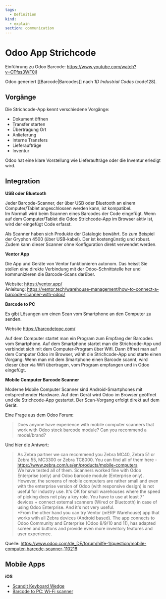 ```yaml
---
tags:
  - Definition
kind:
  - explain
section: communication
---
```


# Odoo App Strichcode

Einführung zu Odoo Barcode: https://www.youtube.com/watch?v=OTfss3WF0jI

Odoo generiert [[Barcode|Barcodes]] nach _1D Industrial Codes_ (code128).

## Vorgänge

Die Strichcode-App kennt verschiedene Vorgänge:

- Dokument öffnen
- Transfer starten
- Übertragung Ort
- Anlieferung
- Interne Transfers
- Lieferaufträge
- Inventur

Odoo hat eine klare Vorstellung wie Lieferaufträge oder die Inventur erledigt wird.

## Integration

**USB oder Bluetooth**

Jeder Barcode-Scanner, der über USB oder Bluetooth an einem Computer/Tablet angeschlossen werden kann, ist kompatibel.  
Im Normall wird beim Scannen eines Barcodes der Code eingefügt. Wenn auf dem Computer/Tablet die Odoo Strichcode-App im Browser aktiv ist, wird der eingefügt Code erfasst.

Als Scanner haben sich Produkte der Datalogic bewährt. So zum Beispiel der Gryphon 4500 (über USB-kabel). Der ist kostengünstig und robust. Zudem kann dieser Scanner ohne Konfiguration direkt verwendet werden.

**Ventor App**

Die App und Geräte von Ventor funktionieren autonom. Das heisst Sie stellen eine direkte Verbindung mit der Odoo-Schnittstelle her und kommunizieren die Barcode-Scans darüber.

Website: https://ventor.app/  
Anleitung: https://ventor.tech/warehouse-management/how-to-connect-a-barcode-scanner-with-odoo/

**Barcode to PC**

Es gibt Lösungen um einen Scan vom Smartphone an den Computer zu senden.

Website https://barcodetopc.com/

Auf dem Computer startet man ein Program zum Empfang der Barcodes vom Smartphone. Auf dem Smartphone startet man die Strichcode-App und verbindet sich mit dem Computer-Program über Wifi. Dann öffnet man auf dem Computer Odoo im Browser, wählt die Strichcode-App und starte einen Vorgang. Wenn man mit dem Smartphone einen Barcode scannt, wird dieser über via Wifi übertragen, vom Program empfangen und in Odoo eingefügt.

**Mobile Computer Barcode Scanner**

Moderne Mobile Computer Scanner sind Android-Smartphones mit entsprechender Hardware. Auf dem Gerät wird Odoo im Browser geöffnet und die Strichcode-App gestartet. Der Scan-Vorgang erfolgt direkt auf dem Gerät.

Eine Frage aus dem Odoo Forum:

> Does anyone have experience with mobile computer scanners that work with Odoo stock barcode module? Can you recommend a model/brand?

Und hier die Antwort:

> As Zebra partner we can recommend you Zebra MC40, Zebra 51 or Zebra 55, MC3300 or Zebra TC8000. You can find all of them here - https://www.zebra.com/us/en/products/mobile-computers  
> We have tested all of them. Scanners worked fine with Odoo Enterprise (only) and Odoo barcode module (Enterprise only). However, the screens of mobile computers are rather small and even with the enterprise version of Odoo (with responsive design) is not useful for industry use. It's OK for small warehouses where the speed of picking does not play a key role. You have to use at least 7" devices + connect external scanners (Wired or Bluetooth) in case of using Odoo Enterprise. And it's not very useful.  
> \*From the other hand you can try Ventor (mERP Warehouse) app that works with all Zebra devices (Android based). The app connects to Odoo Community and Enterprise (Odoo 8/9/10 and 11), has adapted screen and buttons and provide even more inventory features and user experience.

Quelle: https://www.odoo.com/de_DE/forum/hilfe-1/question/mobile-computer-barcode-scanner-110218

## Mobile Apps

**iOS**

- [Scandit Keyboard Wedge](https://apps.apple.com/us/app/scandit-keyboard-wedge/id1275099694)
- [Barcode to PC: Wi-Fi scanner](https://apps.apple.com/us/app/barcode-to-pc-wi-fi-scanner/id1180168368)
